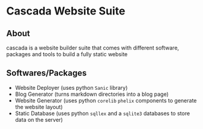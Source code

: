 # Cascada Website Suite

## About

cascada is a website builder suite that comes with different
software, packages and tools to build a fully static website

## Softwares/Packages

- Website Deployer (uses python `Sanic` library)
- Blog Generator (turns markdown directories into a blog page)
- Website Generator (uses python `corelib` `phelix` components to generate the website layout)
- Static Database (uses python `sqllex` and a `sqlite3` databases to store data on the server)
